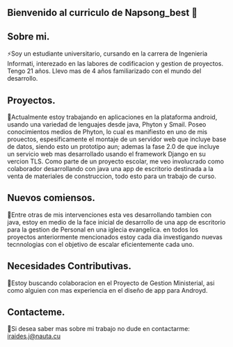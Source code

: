 ## Bienvenido al curriculo de Napsong_best 👋

## Sobre mi.
⚡Soy un estudiante universitario, cursando en la carrera de Ingenieria Informati, interezado en las labores de codificacion y gestion de proyectos. Tengo 21 años. Llevo mas de 4 años familiarizado con el mundo del desarrollo.

## Proyectos.

🔭Actualmente estoy trabajando en aplicaciones en la plataforma android, usando una variedad de lenguajes desde java, Phyton y Smail. Poseo conocimientos medios de Phyton, lo cual es manifiesto en uno de mis prouectos, espesificamente el montaje de un servidor web que incluye base de datos, siendo esto un prototipo aun; ademas la fase 2.0 de que incluye un servicio web mas desarrollado usando el framework Django en su vercion TLS. Como parte de un proyecto escolar, me veo involucrado como colaborador desarrollando con java una app de escritorio destinada a la venta de materiales de construccion, todo esto para un trabajo de curso. 

## Nuevos comiensos.

🌱Entre otras de mis intervenciones esta ves desarrollando tambien con java, estoy en medio de la face inicial de desarrollo de una app de escritorio para la gestion de Personal en una iglecia evangelica. en todos los proyectos anteriormente mencionados estoy cada dia investigando nuevas tecnnologias con el objetivo de escalar eficientemente cada uno. 

## Necesidades Contributivas. 

👯Estoy buscando colaboracion en el Proyecto de Gestion Ministerial, asi como alguien con mas experiencia en el diseño de app para Androyd.

## Contacteme.
💬Si desea saber mas sobre mi trabajo no dude en contactarme: iraides.j@nauta.cu

